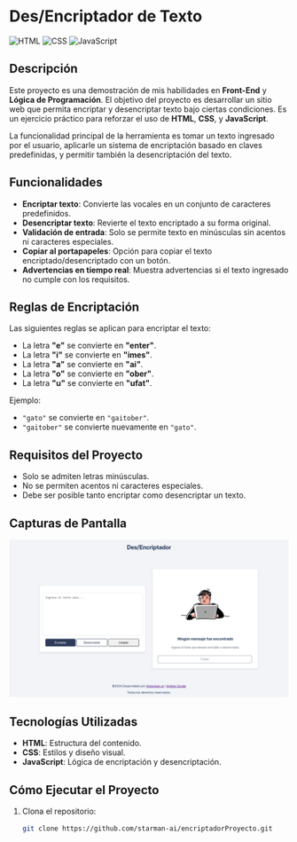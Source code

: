 # Des/Encriptador de Texto

![HTML](https://img.shields.io/badge/HTML-5-orange)
![CSS](https://img.shields.io/badge/CSS-3-blue)
![JavaScript](https://img.shields.io/badge/JavaScript-ES6-yellow)

## Descripción

Este proyecto es una demostración de mis habilidades en **Front-End** y **Lógica de Programación**. El objetivo del proyecto es desarrollar un sitio web que permita encriptar y desencriptar texto bajo ciertas condiciones. Es un ejercicio práctico para reforzar el uso de **HTML**, **CSS**, y **JavaScript**.

La funcionalidad principal de la herramienta es tomar un texto ingresado por el usuario, aplicarle un sistema de encriptación basado en claves predefinidas, y permitir también la desencriptación del texto.

## Funcionalidades

- **Encriptar texto**: Convierte las vocales en un conjunto de caracteres predefinidos.
- **Desencriptar texto**: Revierte el texto encriptado a su forma original.
- **Validación de entrada**: Solo se permite texto en minúsculas sin acentos ni caracteres especiales.
- **Copiar al portapapeles**: Opción para copiar el texto encriptado/desencriptado con un botón.
- **Advertencias en tiempo real**: Muestra advertencias si el texto ingresado no cumple con los requisitos.

## Reglas de Encriptación

Las siguientes reglas se aplican para encriptar el texto:

- La letra **"e"** se convierte en **"enter"**.
- La letra **"i"** se convierte en **"imes"**.
- La letra **"a"** se convierte en **"ai"**.
- La letra **"o"** se convierte en **"ober"**.
- La letra **"u"** se convierte en **"ufat"**.

Ejemplo:

- `"gato"` se convierte en `"gaitober"`.
- `"gaitober"` se convierte nuevamente en `"gato"`.

## Requisitos del Proyecto

- Solo se admiten letras minúsculas.
- No se permiten acentos ni caracteres especiales.
- Debe ser posible tanto encriptar como desencriptar un texto.

## Capturas de Pantalla

![Vista previa del sitio](assets/images/preview.png)

## Tecnologías Utilizadas

- **HTML**: Estructura del contenido.
- **CSS**: Estilos y diseño visual.
- **JavaScript**: Lógica de encriptación y desencriptación.

## Cómo Ejecutar el Proyecto

1. Clona el repositorio:

   ```bash
   git clone https://github.com/starman-ai/encriptadorProyecto.git
